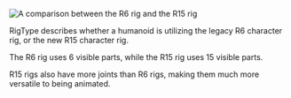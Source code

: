 ![A comparison between the R6 rig and the R15 rig][1]

RigType describes whether a humanoid is utilizing the legacy R6 character rig, or the new R15 character rig.

The R6 rig uses 6 visible parts, while the R15 rig uses 15 visible parts.

R15 rigs also have more joints than R6 rigs, making them much more versatile to being animated.

[1]: https://developer.roblox.com/assets/blt2fb53ef69c9e060f/R6vsR15.png